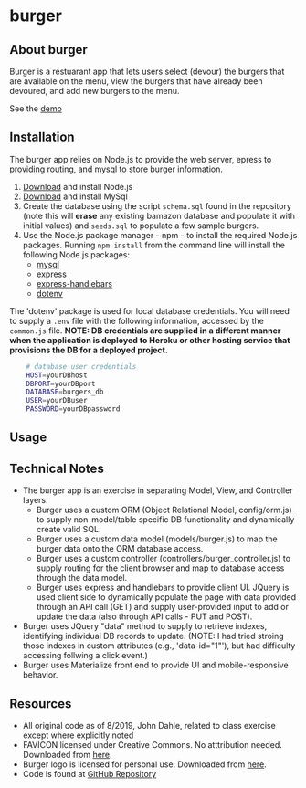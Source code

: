 # burger

## About burger
Burger is a restuarant app that lets users select (devour) the burgers that are available on the menu, view the burgers that have already been devoured, and add new burgers to the menu.

See the [demo](https:link)

## Installation
The burger app relies on Node.js to provide the web server, epress to providing routing, and mysql to store burger information.

1. [Download](https://nodejs.org/en/download/) and install Node.js
2. [Download](https://dev.mysql.com/downloads/mysql/) and install MySql
3. Create the database using the script ```schema.sql``` found in the repository (note this will **erase** any existing bamazon database and populate it with initial values) and ```seeds.sql``` to populate a few sample burgers.
4. Use the Node.js package manager - npm - to install the required Node.js packages.  Running ```npm install``` from the command line will install the following Node.js packages:
    * [mysql](https://www.npmjs.com/package/mysql)
    * [express](https://www.npmjs.com/package/express)
    * [express-handlebars](https://www.npmjs.com/package/express-handlebars)
    * [dotenv](https://www.npmjs.com/package/dotenv)

The 'dotenv' package is used for local database credentials.  You will need to supply a ```.env``` file with the following information, accessed by the ```common.js``` file.  **NOTE: DB credentials are supplied in a different manner when the application is deployed to Heroku or other hosting service that provisions the DB for a deployed project.**

```bash
    # database user credentials
    HOST=yourDBhost
    DBPORT=yourDBport
    DATABASE=burgers_db
    USER=yourDBuser
    PASSWORD=yourDBpassword
```

## Usage



## Technical Notes
* The burger app is an exercise in separating Model, View, and Controller layers.  
    * Burger uses a custom ORM (Object Relational Model, config/orm.js) to supply non-model/table specific DB functionality and dynamically create valid SQL.
    * Burger uses a custom data model (models/burger.js) to map the burger data onto the ORM database access.
    * Burger uses a custom controller (controllers/burger_controller.js) to supply routing for the client browser and map to database access through the data model.
    * Burger uses express and handlebars to provide client UI.  JQuery is used client side to dynamically populate the page with data provided through an API call (GET) and supply user-provided input to add or update the data (also through API calls - PUT and POST).
* Burger uses JQuery "data" method to supply to retrieve indexes, identifying individual DB records to update.  (NOTE: I had tried stroing those indexes in custom attributes (e.g., 'data-id="1"'), but had difficulty accessing follwing a click event.)
* Burger uses Materialize front end to provide UI and mobile-responsive behavior.  

## Resources
* All original code as of 8/2019, John Dahle, related to class exercise except where explicitly noted
* FAVICON licensed under Creative Commons.  No atttribution needed.  Downloaded from [here](https://www.favicon.cc/?action=icon&file_id=757516).
* Burger logo is licensed for personal use.  Downloaded from [here](http://clipart-library.com/clipart/149342.htm).
* Code is found at [GitHub Repository](https://github.com/jmdahle/burger)
